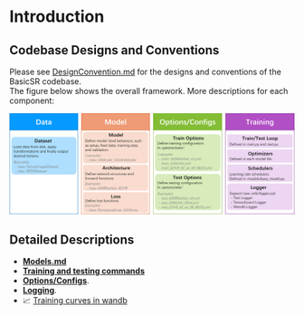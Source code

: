 # Introduction

## Codebase Designs and Conventions

Please see [DesignConvention.md](docs/DesignConvention.md) for the designs and conventions of the BasicSR codebase.<br>
The figure below shows the overall framework. More descriptions for each component: <br>

![overall_structure](../assets/overall_structure.png)

## Detailed Descriptions

- [**Models.md**](docs/Models.md)
- [**Training and testing commands**](docs/TrainTest.md)
- [**Options/Configs**](docs/Config.md).
- [**Logging**](docs/Logging.md).
- 📈 [Training curves in wandb](https://app.wandb.ai/xintao/basicsr)
